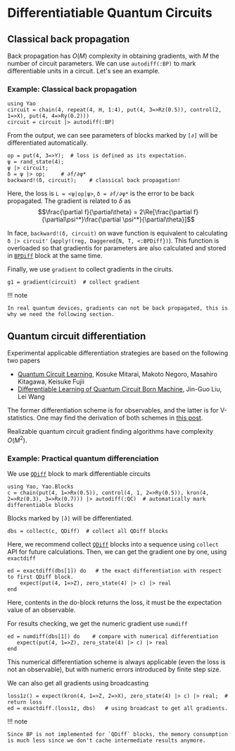 # Differentiatiable Quantum Circuits

## Classical back propagation
Back propagation has $O(M)$ complexity in obtaining gradients, with $M$ the number of circuit parameters.
We can use `autodiff(:BP)` to mark differentiable units in a circuit. Let's see an example.

### Example: Classical back propagation
```@repl Diff
using Yao
circuit = chain(4, repeat(4, H, 1:4), put(4, 3=>Rz(0.5)), control(2, 1=>X), put(4, 4=>Ry(0.2)))
circuit = circuit |> autodiff(:BP)
```
From the output, we can see parameters of blocks marked by `[∂]` will be differentiated automatically.

```@repl Diff
op = put(4, 3=>Y);  # loss is defined as its expectation.
ψ = rand_state(4);
ψ |> circuit;
δ = ψ |> op;     # ∂f/∂ψ*
backward!(δ, circuit);    # classical back propagation!
```
Here, the loss is `L = <ψ|op|ψ>`, `δ = ∂f/∂ψ*` is the error to be back propagated.
The gradient is related to $δ$ as
$$\frac{\partial f}{\partial\theta} = 2\Re[\frac{\partial f}{\partial\psi^*}\frac{\partial \psi^*}{\partial\theta}]$$

In face, `backward!(δ, circuit)` on wave function is equivalent to calculating `δ |> circuit'` (`apply!(reg, Daggered{N, T, <:BPDiff})`).
This function is overloaded so that gradientis for parameters are also calculated and stored in [`BPDiff`](@ref) block at the same time.

Finally, we use `gradient` to collect gradients in the ciruits.
```@repl Diff
g1 = gradient(circuit)  # collect gradient
```

!!! note

    In real quantum devices, gradients can not be back propagated, this is why we need the following section.

## Quantum circuit differentiation

Experimental applicable differentiation strategies are based on the following two papers

* [Quantum Circuit Learning](https://arxiv.org/abs/1803.00745), Kosuke Mitarai, Makoto Negoro, Masahiro Kitagawa, Keisuke Fujii
* [Differentiable Learning of Quantum Circuit Born Machine](https://arxiv.org/abs/1804.04168), Jin-Guo Liu, Lei Wang

The former differentiation scheme is for observables, and the latter is for V-statistics.
One may find the derivation of both schemes in [this post](https://giggleliu.github.io/2018/04/16/circuitgrad.html).

Realizable quantum circuit gradient finding algorithms have complexity $O(M^2)$.

### Example: Practical quantum differenciation
We use [`QDiff`](@ref) block to mark differentiable circuits
```@repl QDiff
using Yao, Yao.Blocks
c = chain(put(4, 1=>Rx(0.5)), control(4, 1, 2=>Ry(0.5)), kron(4, 2=>Rz(0.3), 3=>Rx(0.7))) |> autodiff(:QC)  # automatically mark differentiable blocks
```
Blocks marked by `[̂∂]` will be differentiated.

```@repl QDiff
dbs = collect(c, QDiff)  # collect all QDiff blocks
```
Here, we recommend collect [`QDiff`](@ref) blocks into a sequence using `collect` API for future calculations.
Then, we can get the gradient one by one, using `exactdiff`
```@repl QDiff
ed = exactdiff(dbs[1]) do   # the exact differentiation with respect to first QDiff block.
    expect(put(4, 1=>Z), zero_state(4) |> c) |> real
end
```
Here, contents in the do-block returns the loss, it must be the expectation value of an observable.

For results checking, we get the numeric gradient use `numdiff`
```@repl QDiff
ed = numdiff(dbs[1]) do    # compare with numerical differentiation
   expect(put(4, 1=>Z), zero_state(4) |> c) |> real
end
```
This numerical differentiation scheme is always applicable (even the loss is not an observable), but with numeric errors introduced by finite step size.

We can also get all gradients using broadcasting
```@repl QDiff
loss1z() = expect(kron(4, 1=>Z, 2=>X), zero_state(4) |> c) |> real;  # return loss
ed = exactdiff.(loss1z, dbs)   # using broadcast to get all gradients.
```

!!! note

    Since BP is not implemented for `QDiff` blocks, the memory consumption is much less since we don't cache intermediate results anymore.
